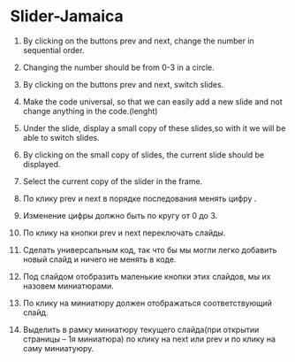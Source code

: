 # Slider-Jamaica
1. By clicking on the buttons prev and next, change the number in sequential order.

2. Changing the number should be from 0-3 in a circle.

3. By clicking on the buttons prev and next, switch slides.

4. Make the code universal, so that we can easily add a new slide and not change anything in the code.(lenght)

5. Under the slide, display a small copy of these slides,so with it we will be able to switch slides.

6. By clicking on the small copy of slides, the current slide should be displayed.

7. Select the current copy of the slider in the frame.

1. По клику prev и next в порядке последования менять цифру .

2. Изменение цифры должно быть по кругу от 0 до 3.

3. По клику на кнопки prev и next переключать слайды.

4. Сделать универсальным код, так что бы мы могли легко добавить новый слайд и ничего не менять в коде.

5. Под слайдом отобразить маленькие кнопки этих слайдов, мы их назовем миниатюрами.

6. По клику на миниатюру должен отображаться соответствующий слайд.

7. Выделить в рамку миниатюру текущего слайда(при открытии страницы – 1я миниатюра) по клику на next или prev и по клику на саму миниатуюру.

